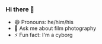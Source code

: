 ### Hi there 👋

- 😄 Pronouns: he/him/his
- 💬 Ask me about film photography
- ⚡ Fun fact: I'm a cyborg
